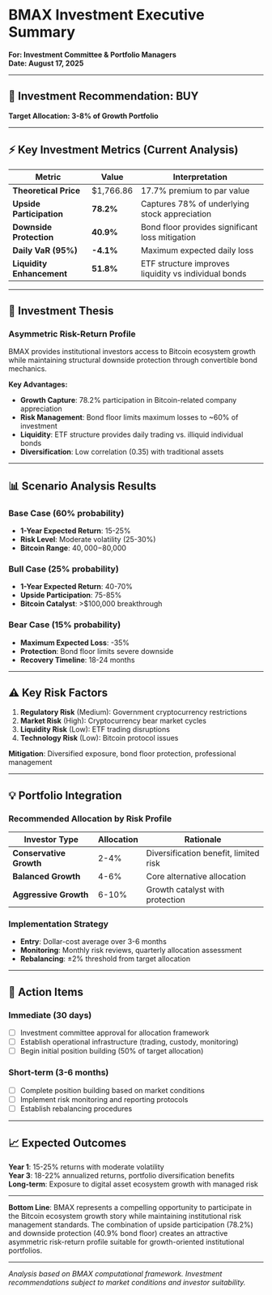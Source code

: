 # BMAX Investment Executive Summary

**For: Investment Committee & Portfolio Managers**  
**Date: August 17, 2025**

---

## 🎯 Investment Recommendation: **BUY**
**Target Allocation: 3-8% of Growth Portfolio**

---

## ⚡ Key Investment Metrics (Current Analysis)

| Metric | Value | Interpretation |
|--------|-------|----------------|
| **Theoretical Price** | $1,766.86 | 17.7% premium to par value |
| **Upside Participation** | **78.2%** | Captures 78% of underlying stock appreciation |
| **Downside Protection** | **40.9%** | Bond floor provides significant loss mitigation |
| **Daily VaR (95%)** | **-4.1%** | Maximum expected daily loss |
| **Liquidity Enhancement** | **51.8%** | ETF structure improves liquidity vs individual bonds |

---

## 💼 Investment Thesis

### **Asymmetric Risk-Return Profile**
BMAX provides institutional investors access to Bitcoin ecosystem growth while maintaining structural downside protection through convertible bond mechanics.

**Key Advantages:**
- **Growth Capture**: 78.2% participation in Bitcoin-related company appreciation
- **Risk Management**: Bond floor limits maximum losses to ~60% of investment
- **Liquidity**: ETF structure provides daily trading vs. illiquid individual bonds
- **Diversification**: Low correlation (0.35) with traditional assets

---

## 📊 Scenario Analysis Results

### **Base Case (60% probability)**
- **1-Year Expected Return**: 15-25%
- **Risk Level**: Moderate volatility (25-30%)
- **Bitcoin Range**: $40,000-$80,000

### **Bull Case (25% probability)**  
- **1-Year Expected Return**: 40-70%
- **Upside Participation**: 75-85%
- **Bitcoin Catalyst**: >$100,000 breakthrough

### **Bear Case (15% probability)**
- **Maximum Expected Loss**: -35%
- **Protection**: Bond floor limits severe downside
- **Recovery Timeline**: 18-24 months

---

## ⚠️ Key Risk Factors

1. **Regulatory Risk** (Medium): Government cryptocurrency restrictions
2. **Market Risk** (High): Cryptocurrency bear market cycles  
3. **Liquidity Risk** (Low): ETF trading disruptions
4. **Technology Risk** (Low): Bitcoin protocol issues

**Mitigation**: Diversified exposure, bond floor protection, professional management

---

## 💡 Portfolio Integration

### **Recommended Allocation by Risk Profile**

| Investor Type | Allocation | Rationale |
|---------------|------------|-----------|
| **Conservative Growth** | 2-4% | Diversification benefit, limited risk |
| **Balanced Growth** | 4-6% | Core alternative allocation |
| **Aggressive Growth** | 6-10% | Growth catalyst with protection |

### **Implementation Strategy**
- **Entry**: Dollar-cost average over 3-6 months
- **Monitoring**: Monthly risk reviews, quarterly allocation assessment
- **Rebalancing**: ±2% threshold from target allocation

---

## 🎯 Action Items

### **Immediate (30 days)**
- [ ] Investment committee approval for allocation framework
- [ ] Establish operational infrastructure (trading, custody, monitoring)
- [ ] Begin initial position building (50% of target allocation)

### **Short-term (3-6 months)**
- [ ] Complete position building based on market conditions
- [ ] Implement risk monitoring and reporting protocols
- [ ] Establish rebalancing procedures

---

## 📈 Expected Outcomes

**Year 1**: 15-25% returns with moderate volatility  
**Year 3**: 18-22% annualized returns, portfolio diversification benefits  
**Long-term**: Exposure to digital asset ecosystem growth with managed risk

---

**Bottom Line**: BMAX represents a compelling opportunity to participate in the Bitcoin ecosystem growth story while maintaining institutional risk management standards. The combination of upside participation (78.2%) and downside protection (40.9% bond floor) creates an attractive asymmetric risk-return profile suitable for growth-oriented institutional portfolios.

---

*Analysis based on BMAX computational framework. Investment recommendations subject to market conditions and investor suitability.*